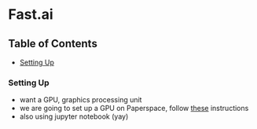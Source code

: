# Fast.ai

## Table of Contents
- [Setting Up](#setting-up)

### Setting Up
- want a GPU, graphics processing unit
- we are going to set up a GPU on Paperspace, follow [these](https://github.com/reshamas/fastai_deeplearn_part1/blob/master/tools/paperspace.md) instructions
- also using jupyter notebook (yay)
